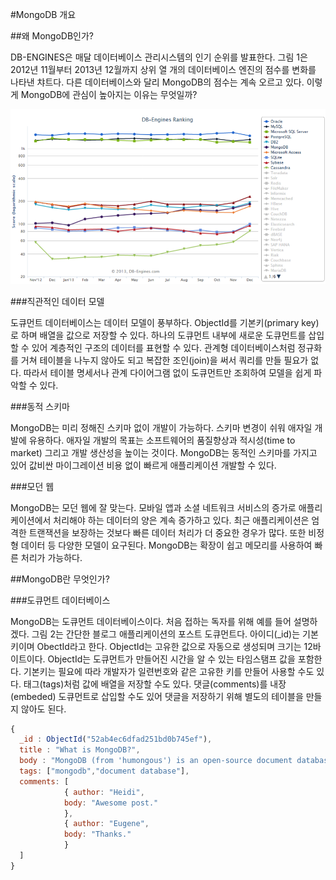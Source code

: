 #MongoDB 개요

##왜 MongoDB인가?

DB-ENGINES은 매달 데이터베이스 관리시스템의 인기 순위를 발표한다. 그림 1은 2012년 11월부터 2013년 12월까지 상위 열 개의 데이터베이스 엔진의 점수를 변화를 나타낸 챠트다. 다른 데이터베이스와 달리 MongoDB의 점수는 계속 오르고 있다. 이렇게 MongoDB에 관심이 높아지는 이유는 무엇일까?

![그림 1 DB-Engines 순위](./images/dbengines.png)

###직관적인 데이터 모델

도큐먼트 데이터베이스는 데이터 모델이 풍부하다. ObjectId를 기본키(primary key)로 하며 배열을 값으로 저장할 수 있다. 하나의 도큐먼트 내부에 새로운 도큐먼트를 삽입할 수 있어 계층적인 구조의 데이터를 표현할 수 있다. 관계형 데이터베이스처럼 정규화를 거쳐 테이블을 나누지 않아도 되고 복잡한 조인(join)을 써서 쿼리를 만들 필요가 없다. 따라서 테이블 명세서나 관계 다이어그램 없이 도큐먼트만 조회하여 모델을 쉽게 파악할 수 있다. 

###동적 스키마 

MongoDB는 미리 정해진 스키마 없이 개발이 가능하다. 스키마 변경이 쉬워 애자일 개발에 유용하다. 애자일 개발의 목표는 소프트웨어의 품질향상과 적시성(time to market) 그리고 개발 생산성을 높이는 것이다. MongoDB는 동적인 스키마를 가지고 있어 값비싼 마이그레이션 비용 없이 빠르게 애플리케이션 개발할 수 있다.

###모던 웹

MongoDB는 모던 웹에 잘 맞는다. 모바일 앱과 소셜 네트워크 서비스의 증가로 애플리케이션에서 처리해야 하는 데이터의 양은 계속 증가하고 있다. 최근 애플리케이션은 엄격한 트랜잭션을 보장하는 것보다 빠른 데이터 처리가 더 중요한 경우가 많다. 또한 비정형 데이터 등 다양한 모델이 요구된다. MongoDB는 확장이 쉽고 메모리를 사용하여 빠른 처리가 가능하다.

##MongoDB란 무엇인가?

###도큐먼트 데이터베이스

MongoDB는 도큐먼트 데이터베이스이다. 처음 접하는 독자를 위해 예를 들어 설명하겠다. 그림 2는 간단한 블로그 애플리케이션의 포스트 도큐먼트다. 아이디(_id)는 기본키이며 ObectId라고 한다. ObjectId는 고유한 값으로 자동으로 생성되며 크기는 12바이트이다. ObjectId는 도큐먼트가 만들어진 시간을 알 수 있는 타임스탬프 값을 포함한다. 기본키는 필요에 따라 개발자가 일련번호와 같은 고유한 키를 만들어 사용할 수도 있다. 태그(tags)처럼 값에 배열을 저장할 수도 있다. 댓글(comments)를 내장(embeded) 도큐먼트로 삽입할 수도 있어 댓글을 저장하기 위해 별도의 테이블을 만들지 않아도 된다. 

```javascript
{ 
  _id : ObjectId("52ab4ec6dfad251bd0b745ef"),
  title : "What is MongoDB?",
  body : "MongoDB (from 'humongous') is an open-source document database.",
  tags: ["mongodb","document database"],
  comments: [
            { author: "Heidi",
            body: "Awesome post."
            },
            { author: "Eugene",
            body: "Thanks."
            }
  ] 
}
```
